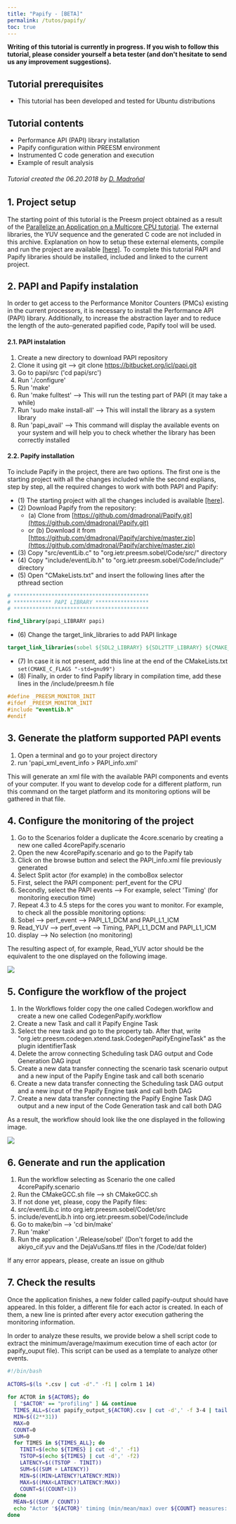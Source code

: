 ```yaml
---
title: "Papify - [BETA]"
permalink: /tutos/papify/
toc: true
---
```



**Writing of this tutorial is currently in progress. If you wish to follow this tutorial, please consider yourself a beta tester (and don't hesitate to send us any improvement suggestions).**

Tutorial prerequisites
----------------------

*   This tutorial has been developed and tested for Ubuntu distributions

Tutorial contents
-----------------

*   Performance API (PAPI) library installation
*   Papify configuration within PREESM environment
*   Instrumented C code generation and execution
*   Example of result analysis

###### Tutorial created the 06.20.2018 by [D. Madroñal](mailto:daniel.madronal@upm.es)

1\. Project setup
-----------------

The starting point of this tutorial is the Preesm project obtained as a result of the [Parallelize an Application on a Multicore CPU tutorial](http://preesm.insa-rennes.fr/website/index.php?id=parallelize-an-application-on-a-multicore-cpu). The external libraries, the YUV sequence and the generated C code are not included in this archive. Explanation on how to setup these external elements, compile and run the project are available [\[here\]](index.php?id=parallelize-an-application-on-a-multicore-cpu). To complete this tutorial PAPI and Papify libraries should be installed, included and linked to the current project.

2\. PAPI and Papify instalation
-------------------------------

In order to get access to the Performance Monitor Counters (PMCs) existing in the current processors, it is necessary to install the Performance API (PAPI) library. Additionally, to increase the abstraction layer and to reduce the length of the auto-generated papified code, Papify tool will be used.

#### 2.1. PAPI instalation

1.  Create a new directory to download PAPI repository
2.  Clone it using git --> git clone https://bitbucket.org/icl/papi.git
3.  Go to papi/src ('cd papi/src')
4.  Run './configure'
5.  Run 'make'
6.  Run 'make fulltest' --> This will run the testing part of PAPI (it may take a while)
7.  Run 'sudo make install-all' --> This will install the library as a system library
8.  Run 'papi_avail' --> This command will display the available events on your system and will help you to check whether the library has been correctly installed

#### 2.2. Papify installation

To include Papify in the project, there are two options. The first one is the starting project with all the changes included while the second explians, step by step, all the required changes to work with both PAPI and Papify:


- (1) The starting project with all the changes included is available [\[here\]](data/uploads/tutorial_papify/tutorialpapify.zip).
- (2) Download Papify from the repository:
  - (a) Clone from [https://github.com/dmadronal/Papify.git](https://github.com/dmadronal/Papify.git)
  - or (b) Download it from [https://github.com/dmadronal/Papify/archive/master.zip](https://github.com/dmadronal/Papify/archive/master.zip)
- (3) Copy "src/eventLib.c" to "org.ietr.preesm.sobel/Code/src/" directory
- (4) Copy "include/eventLib.h" to "org.ietr.preesm.sobel/Code/include/" directory
- (5) Open "CMakeLists.txt" and insert the following lines after the pthread section 

```cmake
# *******************************************
# ************ PAPI LIBRARY *****************
# *******************************************

find_library(papi_LIBRARY papi)
```

- (6) Change the target\_link\_libraries to add PAPI linkage 

```cmake
target_link_libraries(sobel ${SDL2_LIBRARY} ${SDL2TTF_LIBRARY} ${CMAKE_THREAD_LIBS_INIT} ${papi_LIBRARY})
```

- (7) In case it is not present, add this line at the end of the CMakeLists.txt ```set(CMAKE_C_FLAGS "-std=gnu99")```
- (8) Finally, in order to find Papify library in compilation time, add these lines in the /include/preesm.h file

```c
#define _PREESM_MONITOR_INIT
#ifdef _PREESM_MONITOR_INIT
#include "eventLib.h"
#endif
```

3\. Generate the platform supported PAPI events
-----------------------------------------------

1.  Open a terminal and go to your project directory
2.  run 'papi\_xml\_event\_info > PAPI\_info.xml'

This will generate an xml file with the available PAPI components and events of your computer. If you want to develop code for a different platform, run this command on the target platform and its monitoring options will be gathered in that file.

4\. Configure the monitoring of the project
-------------------------------------------

1.  Go to the Scenarios folder a duplicate the 4core.scenario by creating a new one called 4corePapify.scenario
2.  Open the new 4corePapify.scenario and go to the Papify tab
3.  Click on the browse button and select the PAPI_info.xml file previously generated
4.  Select Split actor (for example) in the comboBox selector
5.  First, select the PAPI component: perf_event for the CPU
6.  Secondly, select the PAPI events --> For example, select 'Timing' (for monitoring execution time)
7.  Repeat 4.3 to 4.5 steps for the cores you want to monitor. For example, to check all the possible monitoring options:
8.  Sobel --> perf\_event --> PAPI\_L1\_DCM and PAPI\_L1_ICM
9.  Read\_YUV --> perf\_event --> Timing, PAPI\_L1\_DCM and PAPI\_L1\_ICM
10.  display --> No selection (no monitoring)

The resulting aspect of, for example, Read_YUV actor should be the equivalent to the one displayed on the following image.

![](/assets/tutos/papify/scenariopapify2.png)

5\. Configure the workflow of the project
-----------------------------------------

1.  In the Workflows folder copy the one called Codegen.workflow and create a new one called CodegenPapify.workflow
2.  Create a new Task and call it Papify Engine Task
3.  Select the new task and go to the property tab. After that, write "org.ietr.preesm.codegen.xtend.task.CodegenPapifyEngineTask" as the plugin identifierTask
4.  Delete the arrow connecting Scheduling task DAG output and Code Generation DAG input
5.  Create a new data transfer connecting the scenario task scenario output and a new input of the Papify Engine task and call both scenario
6.  Create a new data transfer connecting the Scheduling task DAG output and a new input of the Papify Engine task and call both DAG
7.  Create a new data transfer connecting the Papify Engine Task DAG output and a new input of the Code Generation task and call both DAG

As a result, the workflow should look like the one displayed in the following image.

![](/assets/tutos/papify/codegenpapifyworkflowtask.png)

6\. Generate and run the application
------------------------------------

1.  Run the workflow selecting as Scenario the one called 4corePapify.scenario
2.  Run the CMakeGCC.sh file --> sh CMakeGCC.sh
3.  If not done yet, please, copy the Papify files:
4.  src/eventLib.c into org.ietr.preesm.sobel/Codet/src
5.  include/eventLib.h into org.ietr.preesm.sobel/Code/include
6.  Go to make/bin --> 'cd bin/make'
7.  Run 'make'
8.  Run the application './Release/sobel' (Don't forget to add the akiyo_cif.yuv and the DejaVuSans.ttf files in the /Code/dat folder)

If any error appears, please, create an issue on github

7\. Check the results
---------------------

Once the application finishes, a new folder called papify-output should have appeared. In this folder, a different file for each actor is created. In each of them, a new line is printed after every actor execution gathering the monitoring information.

In order to analyze these results, we provide below a shell script code to extract the minimum/average/maximum execution time of each actor (or papify_ouput file). This script can be used as a template to analyze other events.

```bash
#!/bin/bash
 
ACTORS=$(ls *.csv | cut -d"." -f1 | colrm 1 14)
 
for ACTOR in ${ACTORS}; do
  [ "$ACTOR" == "profiling" ] && continue
  TIMES_ALL=$(cat papify_output_${ACTOR}.csv | cut -d',' -f 3-4 | tail -n +2)
  MIN=$((2**31))
  MAX=0
  COUNT=0
  SUM=0
  for TIMES in ${TIMES_ALL}; do
    TINIT=$(echo ${TIMES} | cut -d',' -f1)
    TSTOP=$(echo ${TIMES} | cut -d',' -f2)
    LATENCY=$((TSTOP - TINIT))
    SUM=$((SUM + LATENCY))
    MIN=$((MIN>LATENCY?LATENCY:MIN))
    MAX=$((MAX<LATENCY?LATENCY:MAX))
    COUNT=$((COUNT+1))
  done
  MEAN=$((SUM / COUNT))
  echo "Actor '${ACTOR}' timing (min/mean/max) over ${COUNT} measures: $MIN / $MEAN / $MAX"
done
```
